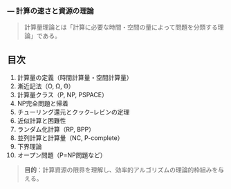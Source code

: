 ### ― 計算の速さと資源の理論

> 計算量理論とは「計算に必要な時間・空間の量によって問題を分類する理論」である。

## 目次

1. 計算量の定義（時間計算量・空間計算量）
2. 漸近記法（O, Ω, Θ）
3. 計算量クラス（P, NP, PSPACE）
4. NP完全問題と帰着
5. チューリング還元とクック–レビンの定理
6. 近似計算と困難性
7. ランダム化計算（RP, BPP）
8. 並列計算と計算量（NC, P-complete）
9. 下界理論
10. オープン問題（P=NP問題など）

> **目的**：計算資源の限界を理解し、効率的アルゴリズムの理論的枠組みを与える。
